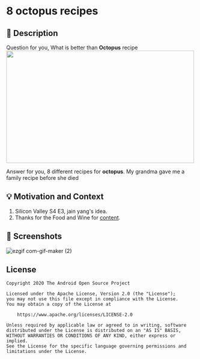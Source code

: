 # 8 octopus recipes

## :scroll: Description
Question for you, What is better than **Octopus** recipe \
<img src="https://user-images.githubusercontent.com/48018942/109854075-9efb7280-7c7c-11eb-9417-001dae9a4403.jpg" height="300" width="500" /> 

Answer for you, 8 different recipes for **octopus**. My grandma gave me a family recipe before she died  


## :bulb: Motivation and Context
1) Silicon Valley S4 E3, jain yang's idea.
1) Thanks for the Food and Wine for [content](https://www.foodandwine.com/cooking-techniques/7-best-recipes-octopus).


## :camera_flash: Screenshots
<!-- You can add more screenshots here if you like -->

![ezgif com-gif-maker (2)](https://user-images.githubusercontent.com/48018942/109858506-ecc6a980-7c81-11eb-9353-ff51317b7ff6.gif)



## License
```
Copyright 2020 The Android Open Source Project

Licensed under the Apache License, Version 2.0 (the "License");
you may not use this file except in compliance with the License.
You may obtain a copy of the License at

    https://www.apache.org/licenses/LICENSE-2.0

Unless required by applicable law or agreed to in writing, software
distributed under the License is distributed on an "AS IS" BASIS,
WITHOUT WARRANTIES OR CONDITIONS OF ANY KIND, either express or implied.
See the License for the specific language governing permissions and
limitations under the License.
```
